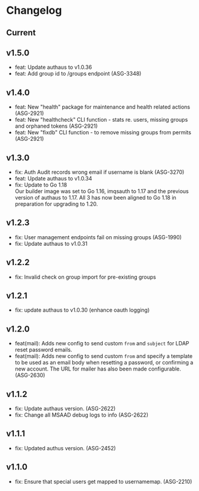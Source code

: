# Changelog

## Current

## v1.5.0

* feat: Update authaus to v1.0.36
* feat: Add group id to /groups endpoint (ASG-3348)

## v1.4.0

* feat: New "health" package for maintenance and health related actions (ASG-2921)
* feat: New "healthcheck" CLI function - stats re. users, missing groups and 
orphaned tokens (ASG-2921)
* feat: New "fixdb" CLI function - to remove missing groups from permits (ASG-2921)

## v1.3.0

* fix: Auth Audit records wrong email if username is blank (ASG-3270) 
* feat: Update authaus to v1.0.34
* fix: Update to Go 1.18  
Our builder image was set to Go 1.16, imqsauth to 1.17 and the previous version
of authaus to 1.17. All 3 has now been aligned to Go 1.18 in preparation for
upgrading to 1.20.

## v1.2.3

* fix: User management endpoints fail on missing groups (ASG-1990)
* fix: Update authaus to v1.0.31

## v1.2.2

* fix: Invalid check on group import for pre-existing groups

## v1.2.1

* fix: update authaus to v1.0.30 (enhance oauth logging)

## v1.2.0

* feat(mail): Adds new config to send custom `from` and `subject` for LDAP reset
password emails.
* feat(mail): Adds new config to send custom `from` and specify a template to be
used as an email body when resetting a password, or confirming a new account.
The URL for mailer has also been made configurable. (ASG-2630)

## v1.1.2

* fix: Update authaus version. (ASG-2622)
* fix: Change all MSAAD debug logs to info (ASG-2622) 

## v1.1.1

* fix: Updated authus version. (ASG-2452) 

## v1.1.0

* fix: Ensure that special users get mapped to usernamemap. (ASG-2210)
